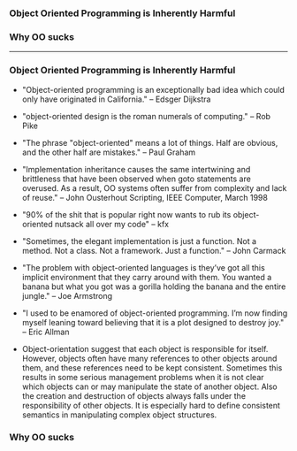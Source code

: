 ### Object Oriented Programming is Inherently Harmful
### Why OO sucks

----------------------------------

### Object Oriented Programming is Inherently Harmful

  - "Object-oriented programming is an exceptionally bad idea which could only have originated in California." – Edsger Dijkstra

  - "object-oriented design is the roman numerals of computing." – Rob Pike

  - "The phrase "object-oriented" means a lot of things. Half are obvious, and the other half are mistakes." – Paul Graham

  - "Implementation inheritance causes the same intertwining and brittleness that have been observed when goto statements are overused.
As a result, OO systems often suffer from complexity and lack of reuse." – John Ousterhout Scripting, IEEE Computer, March 1998

  - "90% of the shit that is popular right now wants to rub its object-oriented nutsack all over my code" – kfx

  - "Sometimes, the elegant implementation is just a function. Not a method. Not a class. Not a framework. Just a function." – John Carmack

  - "The problem with object-oriented languages is they’ve got all this implicit environment that they carry around with them. 
You wanted a banana but what you got was a gorilla holding the banana and the entire jungle." – Joe Armstrong

  - "I used to be enamored of object-oriented programming. I’m now finding myself leaning toward believing that it is a plot designed to destroy joy." – Eric Allman

  - Object-orientation suggest that each object is responsible for itself. However, objects often have many references to 
other objects around them, and these references need to be kept consistent. Sometimes this results in some serious management 
problems when it is not clear which objects can or may manipulate the state of another object. Also the creation and destruction 
of objects always falls under the responsibility of other objects. It is especially hard to define consistent semantics in
manipulating complex object structures.

### Why OO sucks

